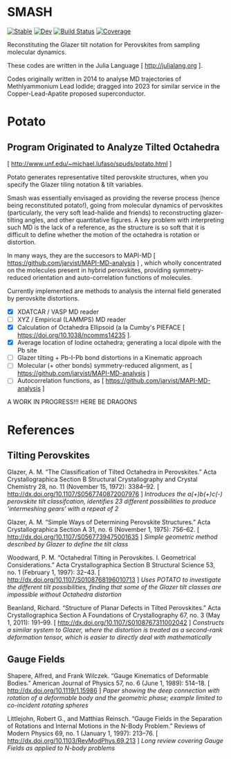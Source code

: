 # SMASH

[![Stable](https://img.shields.io/badge/docs-stable-blue.svg)](https://Frost-group.github.io/SMASH.jl/stable/)
[![Dev](https://img.shields.io/badge/docs-dev-blue.svg)](https://Frost-group.github.io/SMASH.jl/dev/)
[![Build Status](https://github.com/Frost-group/SMASH.jl/actions/workflows/CI.yml/badge.svg?branch=main)](https://github.com/Frost-group/SMASH.jl/actions/workflows/CI.yml?query=branch%3Amain)
[![Coverage](https://codecov.io/gh/Frost-group/SMASH.jl/branch/main/graph/badge.svg)](https://codecov.io/gh/Frost-group/SMASH.jl)

Reconstituting the Glazer tilt notation for Perovskites from sampling molecular
dynamics.

These codes are written in the Julia Language
[ http://julialang.org ].

Codes originally written in 2014 to analyse MD trajectories of Methlyammonium
Lead Iodide; dragged into 2023 for similar service in the Copper-Lead-Apatite
proposed superconductor.


# Potato
## Program Originated to Analyze Tilted Octahedra

[ http://www.unf.edu/~michael.lufaso/spuds/potato.html ]

Potato generates representative tilted perovskite structures, when you specify
the Glazer tiling notation & tilt variables. 

Smash was essentially envisaged as providing the reverse process (hence being reconstituted potato!), going from molecular dynamics of pervoskites (particularly, the very soft lead-halide and friends) to reconstructing glazer-tilting angles, and other quantitative figures. A key problem with interpreting such MD is the lack of a reference, as the structure is so soft that it is difficult to define whether the motion of the octahedra is rotation or distortion.

In many ways, they are the succesors to MAPI-MD [ https://github.com/jarvist/MAPI-MD-analysis ] , which wholly concentrated on the molecules present in hybrid perovskites, providing symmetry-reduced orientation and auto-correlation functions of molecules.

Currently implemented are methods to analysis the internal field generated by perovskite distortions. 

- [X] XDATCAR / VASP MD reader
- [ ] XYZ / Empirical (LAMMPS)  MD reader
- [X] Calculation of Octahedra Ellipsoid (a la Cumby's PIEFACE [ https://doi.org/10.1038/ncomms14235 ].
- [X] Average location of Iodine octahedra; generating a local dipole with the Pb site
- [ ] Glazer tilting + Pb-I-Pb bond distortions in a Kinematic approach
- [ ] Molecular (+ other bonds) symmetry-reduced alignment, as [ https://github.com/jarvist/MAPI-MD-analysis ]
- [ ] Autocorrelation functions, as [ https://github.com/jarvist/MAPI-MD-analysis ]

A WORK IN PROGRESS!!! HERE BE DRAGONS

# References

## Tilting Perovskites

Glazer, A. M. “The Classification of Tilted Octahedra in Perovskites.” Acta
Crystallographica Section B Structural Crystallography and Crystal Chemistry
28, no. 11 (November 15, 1972): 3384–92. 
[ http://dx.doi.org/10.1107/S0567740872007976 ]
*Introduces the a(+)b(+)c(-) perovskite tilt classifcation, identifies 23
different possibilities to produce 'intermeshing gears' with a repeat of 2*

Glazer, A. M. “Simple Ways of Determining Perovskite Structures.” Acta
Crystallographica Section A 31, no. 6 (November 1, 1975): 756–62.
[ http://dx.doi.org/10.1107/S0567739475001635 ]
*Simple geometric method described by Glazer to define the tilt class*

Woodward, P. M. “Octahedral Tilting in Perovskites. I. Geometrical
Considerations.” Acta Crystallographica Section B Structural Science 53, no.
1 (February 1, 1997): 32–43. 
[ http://dx.doi.org/10.1107/S0108768196010713 ]
*Uses POTATO to investigate the different tilt possibilities, finding that some
of the Glazer tilt classes are impossible without Octahedra distortion*

Beanland, Richard. “Structure of Planar Defects in Tilted Perovskites.” Acta
Crystallographica Section A Foundations of Crystallography 67, no. 3 (May 1,
2011): 191–99. 
[ http://dx.doi.org/10.1107/S0108767311002042 ]
*Constructs a similar system to Glazer, where the distortion is treated as
a second-rank deformation tensor, which is easier to directly deal with
mathematically*

## Gauge Fields

Shapere, Alfred, and Frank Wilczek. “Gauge Kinematics of Deformable Bodies.”
American Journal of Physics 57, no. 6 (June 1, 1989): 514–18.
[ http://dx.doi.org/10.1119/1.15986 ]
*Paper showing the deep connection with rotation of a deformable body and the
geometric phase; example limited to co-incident rotating spheres*

Littlejohn, Robert G., and Matthias Reinsch. “Gauge Fields in the Separation of
Rotations and Internal Motions in the N-Body Problem.” Reviews of Modern Physics
69, no. 1 (January 1, 1997): 213–76. 
[ http://dx.doi.org/10.1103/RevModPhys.69.213 ]
*Long review covering Gauge Fields as applied to N-body problems*



